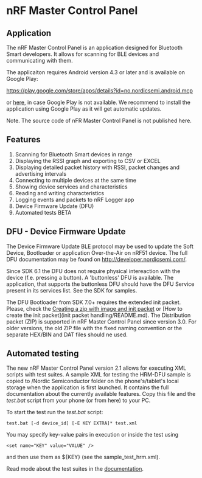# nRF Master Control Panel

## Application

The nRF Master Control Panel is an application designed for Bluetooth Smart developers. It allows for scanning for BLE devices and communicating with them.

The applicaiton requires Android version 4.3 or later and is available on Google Play:

https://play.google.com/store/apps/details?id=no.nordicsemi.android.mcp

or [here](https://github.com/NordicSemiconductor/nRF-Master-Control-Panel/releases), in case Google Play is not available. We recommend to install the application using Google Play as it will get automatic updates.

Note. The source code of nFR Master Control Panel is not published here.

## Features

1. Scanning for Bluetooth Smart devices in range
2. Displaying the RSSI graph and exporting to CSV or EXCEL
3. Displaying detailed packet history with RSSI, packet changes and advertising intervals
3. Connecting to multiple devices at the same time
4. Showing device services and characteristics
5. Reading and writing characteristics
6. Logging events and packets to nRF Logger app
7. Device Firmware Update (DFU)
8. Automated tests BETA

## DFU - Device Firmware Update

The Device Firmware Update BLE protocol may be used to update the Soft Device, Bootloader or application Over-the-Air on nRF51 device. The full DFU documentation may be found on http://developer.nordicsemi.com/.

Since SDK 6.1 the DFU does not require physical intereaction with the device (f.e. pressing a button). A 'buttonless' DFU is available. The application, that supports the buttonless DFU should have the DFU Service present in its services list. See the SDK for samples.

The DFU Bootloader from SDK 7.0+ requires the extended init packet. Please, check the [Creating a zip with image and init packet](http://developer.nordicsemi.com/nRF51_SDK/nRF51_SDK_v8.x.x/doc/8.0.0/s110/html/a00092.html) or [How to create the init packet](init packet handling/README.md). The Distribution packet (ZIP) is supported in nRF Master Control Panel since version 3.0. For older versions, the old ZIP file with the fixed naming convention or the separate HEX/BIN and DAT files should ne used. 

## Automated testing

The new nRF Master Control Panel version 2.1 allows for executing XML scripts with test suites. A sample XML for testing the HRM-DFU sample is copied to /Nordic Semiconductor folder on the phone's/tablet's local storage when the application is first launched. It contains the full documentation about the currently available features. Copy this file and the *test.bat* script from your phone (or from here) to your PC.

To start the test run the *test.bat* script:

    test.bat [-d device_id] [-E KEY EXTRA]* test.xml

You may specify key-value pairs in execution or inside the test using 

    <set name="KEY" value="VALUE" />
    
and then use them as ${KEY} (see the sample_test_hrm.xml).

Read mode about the test suites in the [documentation](documentation/README.md).
